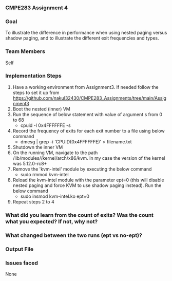 ### **CMPE283 Assignment 4**

### **Goal**

To illustrate the difference in performance when using nested paging versus shadow paging, and to illustrate the different exit frequencies and types.

### **Team Members**

Self

### **Implementation Steps**

1. Have a working environment from Assignment3. If needed follow the steps to set it up from https://github.com/nakul32430/CMPE283_Assignments/tree/main/Assignment3
2. Boot the nested (inner) VM
3. Run the sequence of below statement with value of argument s from 0 to 68
    - cpuid -l 0x4FFFFFFE -s <exit number>
4. Record the frequency of exits for each exit number to a file using below command
    - dmesg | grep -i 'CPUID(0x4FFFFFFE)' > filename.txt
5. Shutdown the inner VM
6. On the running VM, navigate to the path /lib/modules/<version of the kernel>/kernel/arch/x86/kvm. In my case the version of the kernel was 5.12.0-rc8+
7. Remove the 'kvm-intel' module by executing the below command
    - sudo rmmod kvm-intel
8. Reload the kvm-intel module with the parameter ept=0 (this will disable nested paging and force KVM to use shadow paging instead). Run the below command
    - sudo insmod kvm-intel.ko ept=0
9. Repeat steps 2 to 4

### **What did you learn from the count of exits? Was the count what you expected? If not, why not?**


### **What changed between the two runs (ept vs no-ept)?**


### **Output File**


### **Issues faced**

None
